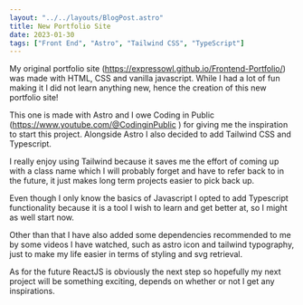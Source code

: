 ```yaml
---
layout: "../../layouts/BlogPost.astro"
title: New Portfolio Site
date: 2023-01-30
tags: ["Front End", "Astro", "Tailwind CSS", "TypeScript"]
---
```


My original portfolio site (https://expressowl.github.io/Frontend-Portfolio/) was made with HTML, CSS and vanilla javascript. While I had a lot of fun making it I did not learn anything new, hence the creation of this new portfolio site!

This one is made with Astro and I owe Coding in Public (https://www.youtube.com/@CodinginPublic ) for giving me the inspiration to
start this project. Alongside Astro I also decided to add Tailwind CSS and Typescript.

I really enjoy using Tailwind because it saves me the effort of coming up with a class name which I will probably forget and have to refer back to in the future, it just makes long term projects easier to pick back up.

Even though I only know the basics of Javascript I opted to add Typescript functionality because it is a tool I wish to learn and get better at, so I might as well start now.

Other than that I have also added some dependencies recommended to me by some videos I have watched, such as astro icon and tailwind typography, just to make my life easier in terms of styling and svg retrieval.

As for the future ReactJS is obviously the next step so hopefully my next project will be something exciting, depends on whether or not I get any inspirations.
